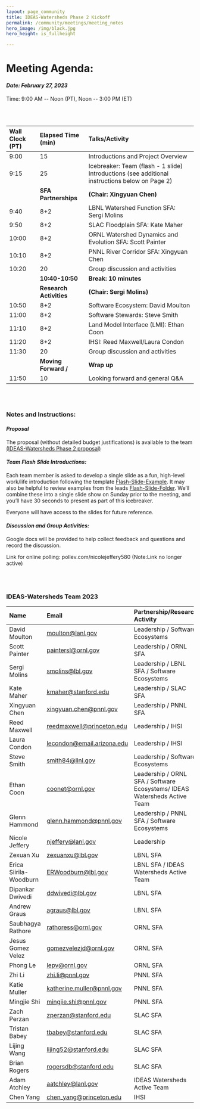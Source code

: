 ```yaml
---
layout: page_community
title: IDEAS-Watersheds Phase 2 Kickoff
permalink: /community/meetings/meeting_notes
hero_image: /img/black.jpg
hero_height: is_fullheight

---
```

# Meeting Agenda:
#### *Date: February 27, 2023*
Time: 9:00 AM -- Noon (PT), Noon -- 3:00 PM (ET)

<br><br>

|Wall Clock (PT) |  Elapsed Time (min)    | Talks/Activity
|:---------------|:-----------------------|:-----------------------------------------------------|
|9:00| 15| Introductions and Project Overview|
|9:15|25|Icebreaker: Team (flash - 1 slide)  Introductions (see additional instructions below on Page 2)|
||**SFA Partnerships**| **(Chair: Xingyuan Chen)**|
|9:40|8+2|LBNL Watershed Function SFA: Sergi Molins|
|9:50|8+2|SLAC Floodplain SFA: Kate Maher|
|10:00|8+2|ORNL Watershed Dynamics and Evolution SFA: Scott Painter|
|10:10|8+2| PNNL River Corridor SFA: Xingyuan Chen|
|10:20|20|Group discussion and activities|
||**10:40-10:50**| **Break: 10 minutes**|
||**Research Activities**| **(Chair: Sergi Molins)**|
|10:50|8+2|Software Ecosystem: David Moulton|
|11:00|8+2|Software Stewards: Steve Smith|
|11:10|8+2|Land Model Interface (LMI): Ethan Coon|
|11:20|8+2|IHSI: Reed Maxwell/Laura Condon|
|11:30|20|Group discussion and activities|
||**Moving Forward /** | **Wrap up**|
|11:50|10|Looking forward and general Q&A|

<br><br>
### Notes and Instructions:

#### *Proposal*

The proposal (without detailed budget justifications) is available to the team 
[(IDEAS-Watersheds Phase 2 proposal)](https://drive.google.com/file/d/11Gz84BGBhUAIVJ73RDJrYMDro7IyUbs9/view?usp=share_link)


#### *Team Flash Slide Introductions:*

Each team member is asked to develop a single slide as a fun, high-level work/life introduction following the template [Flash-Slide-Example](https://docs.google.com/presentation/d/1CWrVkBb3Fd-Xzlnb1W3zj_a_oCZXprCS/edit?usp=share_link&ouid=107331554827372386937&rtpof=true&sd=true).  It may also be helpful to review examples from the leads [Flash-Slide-Folder](https://drive.google.com/drive/folders/1B7HwQop3_QFDiVTTceTpZtJmWxorXT5x?usp=share_link).  We’ll combine these into a single slide show on Sunday prior to the meeting,  and you’ll have 30 seconds to present as part of this icebreaker.  

Everyone will have access to the slides for future reference.


#### *Discussion and Group Activities:*

Google docs will be provided to help collect feedback and questions and record the discussion.

Link for online polling:  pollev.com/nicolejeffery580 (Note:Link no longer active)

<br><br>
### IDEAS-Watersheds Team 2023

|Name |Email |Partnership/Research Activity|
|:---------------|:-----------------------|:-----------------------------------------------------|
|David Moulton |moulton@lanl.gov |Leadership / Software Ecosystems|
|Scott Painter| paintersl@ornl.gov  |Leadership / ORNL SFA|
|Sergi Molins|smolins@lbl.gov| Leadership / LBNL SFA / Software Ecosystems|
| Kate Maher |kmaher@stanford.edu | Leadership / SLAC SFA|
|Xingyuan Chen| xingyuan.chen@pnnl.gov| Leadership / PNNL SFA|
|Reed Maxwell| reedmaxwell@princeton.edu|Leadership / IHSI|
|Laura Condon| lecondon@email.arizona.edu| Leadership / IHSI
|Steve Smith|smith84@llnl.gov| Leadership / Software Ecosystems|
|Ethan Coon|coonet@ornl.gov|Leadership / ORNL SFA / Software Ecosystems/ IDEAS Watersheds Active Team|
| Glenn Hammond| glenn.hammond@pnnl.gov| Leadership / PNNL SFA / Software Ecosystems|
|Nicole Jeffery| njeffery@lanl.gov| Leadership|
|Zexuan Xu| zexuanxu@lbl.gov| LBNL SFA|
| Erica Siirila-Woodburn| ERWoodburn@lbl.gov| LBNL SFA / IDEAS Watersheds Active Team|
| Dipankar Dwivedi| ddwivedi@lbl.gov| LBNL SFA|
| Andrew Graus|agraus@lbl.gov|LBNL SFA|
| Saubhagya Rathore| rathoress@ornl.gov| ORNL SFA|
| Jesus Gomez Velez| gomezvelezjd@ornl.gov| ORNL SFA|
| Phong Le|lepv@ornl.gov| ORNL SFA|
| Zhi Li| zhi.li@pnnl.gov| PNNL SFA|
| Katie Muller| katherine.muller@pnnl.gov| PNNL SFA|
| Mingjie Shi| mingjie.shi@pnnl.gov| PNNL SFA |
| Zach Perzan| zperzan@stanford.edu| SLAC SFA|
|Tristan Babey| tbabey@stanford.edu| SLAC SFA|
| Lijing Wang| lijing52@stanford.edu| SLAC SFA|
|Brian Rogers| rogersdb@stanford.edu| SLAC SFA|
|Adam Atchley| aatchley@lanl.gov| IDEAS Watersheds Active Team|
|Chen Yang|chen_yang@princeton.edu| IHSI|



